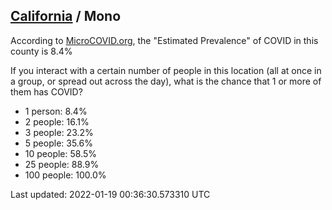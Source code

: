 
## [California](/united-states/california) / Mono

According to [MicroCOVID.org](http://microcovid.org),
the "Estimated Prevalence" of COVID in this county is 8.4%

If you interact with a certain number of people in this location
(all at once in a group, or spread out across the day), what is the chance that
1 or more of them has COVID?

- 1 person: 8.4%
- 2 people: 16.1%
- 3 people: 23.2%
- 5 people: 35.6%
- 10 people: 58.5%
- 25 people: 88.9%
- 100 people: 100.0%

Last updated: 2022-01-19 00:36:30.573310 UTC
